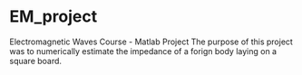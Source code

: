 # EM_project
Electromagnetic Waves Course - Matlab Project
The purpose of this project was to numerically estimate the impedance of a forign body laying on a square board.

